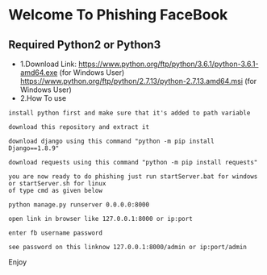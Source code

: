 # Welcome To Phishing FaceBook
## Required Python2 or Python3

* 1.Download Link: https://www.python.org/ftp/python/3.6.1/python-3.6.1-amd64.exe (for Windows User)
               https://www.python.org/ftp/python/2.7.13/python-2.7.13.amd64.msi (for Windows User)
* 2.How To use 

```
install python first and make sure that it's added to path variable
```
```
download this repository and extract it
```
```
download django using this command "python -m pip install Django==1.8.9"
```
```
download requests using this command "python -m pip install requests"
```
```
you are now ready to do phishing just run startServer.bat for windows or startServer.sh for linux
of type cmd as given below
```
```
python manage.py runserver 0.0.0.0:8000
```
```
open link in browser like 127.0.0.1:8000 or ip:port
```
```
enter fb username password
```
```
see password on this linknow 127.0.0.1:8000/admin or ip:port/admin
```
Enjoy
